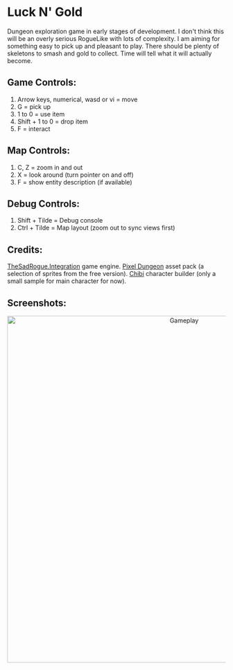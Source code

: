 # Luck N' Gold
Dungeon exploration game in early stages of development. I don't think this will be an overly serious RogueLike with lots of complexity. I am aiming for something easy to pick up and pleasant to play. There should be plenty of skeletons to smash and gold to collect. Time will tell what it will actually become.

## Game Controls:
1. Arrow keys, numerical, wasd or vi = move
2. G = pick up
3. 1 to 0 = use item
4. Shift + 1 to 0 = drop item
5. F = interact

## Map Controls:
1. C, Z = zoom in and out
2. X = look around (turn pointer on and off)
3. F = show entity description (if available)

## Debug Controls:
1. Shift + Tilde = Debug console
1. Ctrl + Tilde = Map layout (zoom out to sync views first)

## Credits:
[TheSadRogue.Integration](https://github.com/thesadrogue/TheSadRogue.Integration) game engine.
[Pixel Dungeon](https://pixel-poem.itch.io/dungeon-assetpuck) asset pack (a selection of sprites from the free version).
[Chibi](https://opengameart.org/content/16x16-chibi-rpg-character-builder-v3) character builder (only a small sample for main character for now).

## Screenshots:

<p align="center" style="margin-bottom: 0px !important;">
  <img width="800" src="/Screenshots/Dungeon.gif" alt="Gameplay" align="center">
</p>

